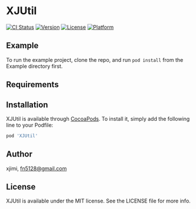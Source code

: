 # XJUtil

[![CI Status](https://img.shields.io/travis/xjimi/XJUtil.svg?style=flat)](https://travis-ci.org/xjimi/XJUtil)
[![Version](https://img.shields.io/cocoapods/v/XJUtil.svg?style=flat)](https://cocoapods.org/pods/XJUtil)
[![License](https://img.shields.io/cocoapods/l/XJUtil.svg?style=flat)](https://cocoapods.org/pods/XJUtil)
[![Platform](https://img.shields.io/cocoapods/p/XJUtil.svg?style=flat)](https://cocoapods.org/pods/XJUtil)

## Example

To run the example project, clone the repo, and run `pod install` from the Example directory first.

## Requirements

## Installation

XJUtil is available through [CocoaPods](https://cocoapods.org). To install
it, simply add the following line to your Podfile:

```ruby
pod 'XJUtil'
```

## Author

xjimi, fn5128@gmail.com

## License

XJUtil is available under the MIT license. See the LICENSE file for more info.
